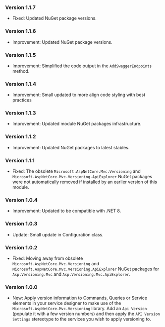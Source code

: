 ### Version 1.1.7

- Fixed: Updated NuGet package versions.
 
### Version 1.1.6

- Improvement: Updated NuGet package versions.

### Version 1.1.5

- Improvement: Simplified the code output in the `AddSwaggerEndpoints` method.

### Version 1.1.4

- Improvement: Small updated to more align code styling with best practices

### Version 1.1.3

- Improvement: Updated module NuGet packages infrastructure.

### Version 1.1.2

- Improvement: Updated NuGet packages to latest stables.

### Version 1.1.1

- Fixed: The obsolete `Microsoft.AspNetCore.Mvc.Versioning` and `Microsoft.AspNetCore.Mvc.Versioning.ApiExplorer` NuGet packages were not automatically removed if installed by an earlier version of this module.

### Version 1.0.4

- Improvement: Updated to be compatible with .NET 8.

### Version 1.0.3

- Update: Small update in Configuration class.

### Version 1.0.2

- Fixed: Moving away from obsolete `Microsoft.AspNetCore.Mvc.Versioning` and `Microsoft.AspNetCore.Mvc.Versioning.ApiExplorer` NuGet packages for `Asp.Versioning.Mvc` and `Asp.Versioning.Mvc.ApiExplorer`.

### Version 1.0.0

- New: Apply version information to Commands, Queries or Service elements in your service designer to make use of the `Microsoft.AspNetCore.Mvc.Versioning` library. Add an `Api Version` (populate it with a few version numbers) and then apply the `API Version Settings` stereotype to the services you wish to apply versioning to.
